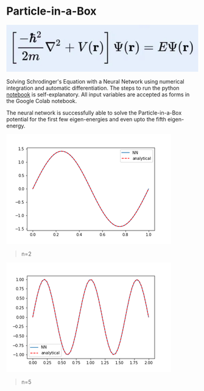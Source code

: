 # Particle-in-a-Box

![title](Docs/schrodinger.png)

Solving Schrodinger's Equation with a Neural Network using numerical integration and automatic differentiation. The steps to run the python [notebook](kitchin.ipynb) is self-explanatory. All input variables are accepted as forms in the Google Colab notebook.


The neural network is successfully able to solve the Particle-in-a-Box potential for the first few eigen-energies and even upto the fifth eigen-energy.

![alt text](Docs/n2.png)
> n=2

![alt text](Docs/n5.png)
> n=5
